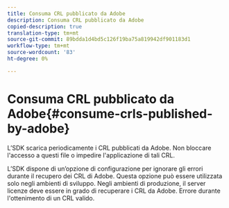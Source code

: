 ```yaml
---
title: Consuma CRL pubblicato da Adobe
description: Consuma CRL pubblicato da Adobe
copied-description: true
translation-type: tm+mt
source-git-commit: 89bdda1d4bd5c126f19ba75a819942df901183d1
workflow-type: tm+mt
source-wordcount: '83'
ht-degree: 0%

---
```



# Consuma CRL pubblicato da Adobe{#consume-crls-published-by-adobe}

L’SDK scarica periodicamente i CRL pubblicati da Adobe. Non bloccare l&#39;accesso a questi file o impedire l&#39;applicazione di tali CRL.

L’SDK dispone di un’opzione di configurazione per ignorare gli errori durante il recupero dei CRL di Adobe. Questa opzione può essere utilizzata solo negli ambienti di sviluppo. Negli ambienti di produzione, il server licenze deve essere in grado di recuperare i CRL da Adobe. Errore durante l&#39;ottenimento di un CRL valido.
